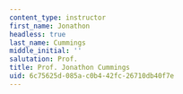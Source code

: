 ```yaml
---
content_type: instructor
first_name: Jonathon
headless: true
last_name: Cummings
middle_initial: ''
salutation: Prof.
title: Prof. Jonathon Cummings
uid: 6c75625d-085a-c0b4-42fc-26710db40f7e
---
```

